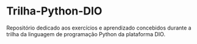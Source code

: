 # Trilha-Python-DIO
Repositório dedicado aos exercícios e aprendizado concebidos durante a trilha da linguagem de programação Python da plataforma DIO.
